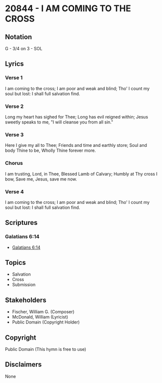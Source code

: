 # 20844 - I AM COMING TO THE CROSS

## Notation

G - 3/4 on 3 - SOL

## Lyrics

### Verse 1

I am coming to the cross; I am poor and weak and blind; Tho' I count my soul but lost: I shall full salvation find.

### Verse 2

Long my heart has sighed for Thee; Long has evil reigned within; Jesus sweetly speaks to me, "I will cleanse you from all sin."

### Verse 3

Here I give my all to Thee; Friends and time and earthly store; Soul and body Thine to be, Wholly Thine forever more.

### Chorus

I am trusting, Lord, in Thee, Blessed Lamb of Calvary; Humbly at Thy cross I bow, Save me, Jesus, save me now.

### Verse 4

I am coming to the cross; I am poor and weak and blind; Tho' I count my soul but lost: I shall full salvation find.


## Scriptures

### Galatians 6:14

- [Galatians 6:14](https://www.biblegateway.com/passage/?search=Galatians%206%3A14)


## Topics

- Salvation
- Cross
- Submission

## Stakeholders

- Fischer, William G. (Composer)
- McDonald, William (Lyricist)
- Public Domain (Copyright Holder)

## Copyright

Public Domain
(This hymn is free to use)

## Disclaimers

None

